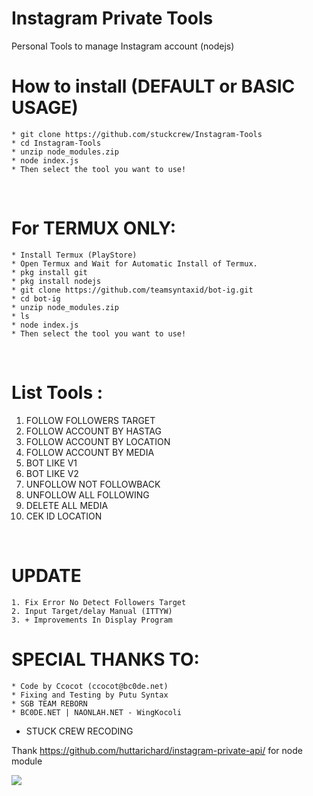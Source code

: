 # Instagram Private Tools
Personal Tools to manage Instagram account (nodejs)

# How to install (DEFAULT or BASIC USAGE)
	* git clone https://github.com/stuckcrew/Instagram-Tools
	* cd Instagram-Tools
	* unzip node_modules.zip
	* node index.js
	* Then select the tool you want to use!
<br/>

# For TERMUX ONLY:
	* Install Termux (PlayStore)
	* Open Termux and Wait for Automatic Install of Termux.
	* pkg install git
	* pkg install nodejs
	* git clone https://github.com/teamsyntaxid/bot-ig.git
	* cd bot-ig
	* unzip node_modules.zip
	* ls
	* node index.js
	* Then select the tool you want to use!

<br/>

# List Tools :
1. FOLLOW FOLLOWERS TARGET
2. FOLLOW ACCOUNT BY HASTAG
3. FOLLOW ACCOUNT BY LOCATION
4. FOLLOW ACCOUNT BY MEDIA
5. BOT LIKE V1
6. BOT LIKE V2
7. UNFOLLOW NOT FOLLOWBACK
8. UNFOLLOW ALL FOLLOWING
9. DELETE ALL MEDIA
10. CEK ID LOCATION

<br/>

# UPDATE
	1. Fix Error No Detect Followers Target
    2. Input Target/delay Manual (ITTYW)
    3. + Improvements In Display Program

# SPECIAL THANKS TO:
	* Code by Ccocot (ccocot@bc0de.net)
	* Fixing and Testing by Putu Syntax
	* SGB TEAM REBORN
	* BC0DE.NET | NAONLAH.NET - WingKocoli
  * STUCK CREW RECODING

Thank https://github.com/huttarichard/instagram-private-api/ for node module

<a href="https://asciinema.org/a/189950" target="_blank"><img src="https://asciinema.org/a/189950.png" /></a>
